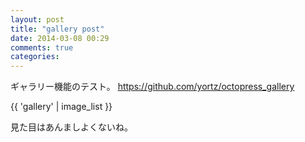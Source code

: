 ```yaml
---
layout: post
title: "gallery post"
date: 2014-03-08 00:29
comments: true
categories: 
---
```



ギャラリー機能のテスト。
<https://github.com/yortz/octopress_gallery>

{{ 'gallery' | image_list }}

見た目はあんましよくないね。
